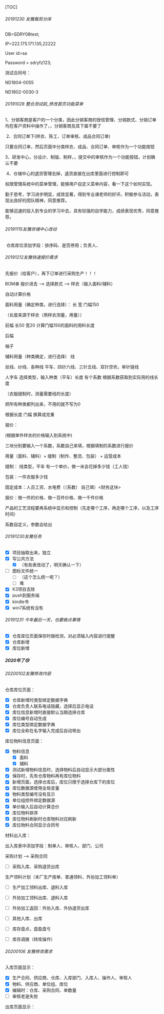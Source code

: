 [TOC]



###### 20191230 友雅裁剪分床

DB=SDRY08test; 

IP=222.175.171.135,22222

User id=sa

Password = sdryfz123;

测试合同号：

ND1804-0055

ND1802-0030-3

 

###### 20191028 整合测试前_修改首页功能菜单

​	1、分销客商是客户的一个分类，因此分销客商的授信管理、分销款式、分销订单均在客户资料中操作了，，分销客商及其下属不要了

​	2、合同订单下(样衣、陈工、订单审核、成品合同订单)

​	只要合同订单，然后页面中分类样衣、成品、合同订单、审核作为一个功能按钮

​	3、研发中心，分设计、制版、制样，，提交中的审核作为一个功能按钮，计划确认不要

​	4、仓储中心的退货管理去掉，退货直接在出库里面进行控制即可





权限管理系统中的菜单管理，能够用户自定义菜单内容，看一下这个如何实现。



勤于思考，学习进步明显，成效显著，得到专业课老师的好评。积极参与活动，表现出良好的团队精神，同意推荐。

能够迅速的投入到专业的学习中去，具有较强的自学能力，成绩表现优秀，同意推荐。



###### 20191115友雅存储中心改动

​	仓库库位添加字段：排序码、是否停用；负责人、



###### 20191212友雅快速报价需求

先报价（给客户），再下订单进行采购生产！！！

BOM单  报价进去  -->  选择款式  -->  样衣（输入面料/辅料）

自动计算价格

面料用量（确定种类，进行选择）： 长   宽    门幅150

（长度来源于样衣（用样衣测量，用量））

前幅  长50      宽20       计算门幅150的面料的用料长度

后幅  

袖子

辅料用量（种类确定，进行选择） 线

丝线、纱线、各种线 平车、四针六线、三针五线、双针空坎，单针链线

人字车  选择类型，输入种类（平车）长度   有个系数   根据系数获取到实际用的线长度

（衣服缝制时，测量需要线的长度）

把所有种类都列出来，不用的就不写为0



根据长度  门幅  换算成克重

报价：

(根据单件样衣的价格输入到系统中)

三块分别要输入一个系数，系数自己来填，根据填制的系数进行报价

用量（面料、辅料）+ 缝制（制作、整烫、包装） + 运营成本

缝制： 线类型，平车 有一个单价，做一米会花掉多少钱（工人钱）

包装：一件衣服多少钱

固定成本：人员工资、水电费（（系数） 自己填）<财务这块>

报价：做一件的价格、做一百件价格、做一千件价格



产品的工艺流程要再系统中显示和控制（先走哪个工序，再走哪个工序，以及工序时间）

系数自定义，参数会给出



###### 20191230友雅任务

- [x] 项目抽取出来，独立
- [x] 写公共方法
  - [x] （有些表改动了，明天确认一下）
- [ ] 图标文件统一
  - [ ] （这个怎么统一呢？）
  - [ ] 难
- [x] K3项目去除
- [x] push到服务端
- [x] kindle书
- [x] win7系统有没有

###### 20191231 今年最后一天，也要做点事情

- [x] 仓库库位页面保存时做检测，对必须输入内容进行提醒
- [x] 仓库新增
- [x] 库位新增

##### 2020年了:cry:

###### 20200102友雅修改内容

仓库库位页面：

- [x] 仓库新增时类型绑定数据字典
- [x] 仓库负责人联系电话隐藏，选择后显示电话
- [x] 库位信息新增时直接默认当期选择仓库
- [x] 库位编号自动生成
- [x] 库位类型绑定数据字典
- [x] 库位全称在名字输入完成后自动带出

库位物料信息页面：

- [x] 物料信息
  - [x] 面料
  - [x] 辅料
- [x] 测试新增物料信息时，选择物料后自动显示大部分属性
- [x] 保存时，先有仓库物料再有库位物料
- [x] 新增页面，选择仓库后，库位只限于选择仓库下的库位
- [x] 库位数据源使用全局变量
- [x] 物料类型编号没有显示
- [x] 单位组控件绑定数据源
- [x] 单价输入后自动计算总价
- [x] 库位物料排序
- [x] 库位物料刷新时仓库物料对应刷新
- [x] 库位物料合同显示合同号

材料出入库：

出入库表中添加字段：制单人、审核人、部门、公司

采购计划 --> 采购合同

- [ ] 采购入库、采购退货出库

生产领料计划（本厂生产按单、普通领料，外协加工领料单）

- [ ] 生产加工领料出库、退料入库
- [ ] 外协加工领料出库、退料入库

- [ ] 外协加工返回：外协入库、外协退货出库
- [ ] 其他入库、出库
- [ ] 库存盘点，盘盈盘亏
- [ ] 库存调拨（转库操作）

###### 20200106 友雅修改需求

入库页面显示：

- [x] 生产合同、供应商、仓库、入库部门、入库人、操作人、审核人
- [x] 物料、供应商、单位组、库位
- [x] 编辑时：仓库、采购合同、单数量
- [ ] 审核老是失败

出库页面显示： 

